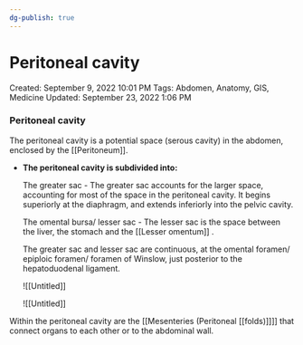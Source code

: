 ```yaml
---
dg-publish: true
---
```


# Peritoneal cavity

Created: September 9, 2022 10:01 PM
Tags: Abdomen, Anatomy, GIS, Medicine
Updated: September 23, 2022 1:06 PM

### Peritoneal cavity

The peritoneal cavity is a potential space (serous cavity) in the abdomen, enclosed by the [[Peritoneum]]. 

- **The peritoneal cavity is subdivided into:**
    
    The greater sac - The greater sac accounts for the larger space, accounting for most of the space in the peritoneal cavity. It begins superiorly at the diaphragm, and extends inferiorly into the pelvic cavity.
    
    The omental bursa/ lesser sac - The lesser sac is the space between the liver, the stomach and the [[Lesser omentum]] .
    
    The greater sac and lesser sac are continuous, at the omental foramen/ epiploic foramen/ foramen of Winslow, just posterior to the hepatoduodenal ligament.
    
    ![[Untitled]]
    
    ![[Untitled]]
    

Within the peritoneal cavity are the [[Mesenteries (Peritoneal [[folds)]]]] that connect organs to each other or to the abdominal wall.